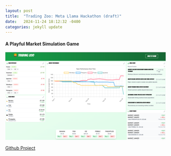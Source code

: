 ```yaml
---
layout: post
title:  "Trading Zoo: Meta Llama Hackathon (draft)"
date:   2024-11-24 18:12:32 -0400
categories: jekyll update
---
```


#### A Playful Market Simulation Game

![alt text](/assets/images/image.png)

[Github Project](https://github.com/kinshu0/trading-zoo)